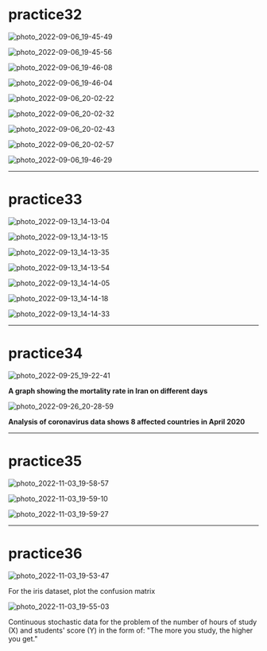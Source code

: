 # practice32

![photo_2022-09-06_19-45-49](https://user-images.githubusercontent.com/108235776/188673933-3a6e0083-4630-4ef0-929d-75479d51ac19.jpg)

![photo_2022-09-06_19-45-56](https://user-images.githubusercontent.com/108235776/188673946-1f7d28c4-fdba-4ced-9041-9d5ea1ca7fd2.jpg)

![photo_2022-09-06_19-46-08](https://user-images.githubusercontent.com/108235776/188673980-615d93fb-c6e0-4f53-9a08-47e506c3320c.jpg)

![photo_2022-09-06_19-46-04](https://user-images.githubusercontent.com/108235776/188673969-07379dc5-56d3-4445-8e34-edb7e7a45c4c.jpg)

![photo_2022-09-06_20-02-22](https://user-images.githubusercontent.com/108235776/188676867-afe3f2e8-2219-4045-bcaf-4b3bc599d00b.jpg)

![photo_2022-09-06_20-02-32](https://user-images.githubusercontent.com/108235776/188676878-7b3dfccf-a3a8-401c-bc9f-a09b4a37f1ba.jpg)

![photo_2022-09-06_20-02-43](https://user-images.githubusercontent.com/108235776/188676892-bc7a865e-0fe7-45ed-b09b-49918ea3508d.jpg)

![photo_2022-09-06_20-02-57](https://user-images.githubusercontent.com/108235776/188677291-4de574a9-e5ae-4d24-ab1a-1a954f4296ae.jpg)

![photo_2022-09-06_19-46-29](https://user-images.githubusercontent.com/108235776/188674063-a7e3f202-ef3b-4da0-9a77-cb5dc1978aee.jpg)

---

# practice33

![photo_2022-09-13_14-13-04](https://user-images.githubusercontent.com/108235776/189870532-2cd5d47d-d274-45de-b195-b0ab6111a941.jpg)

![photo_2022-09-13_14-13-15](https://user-images.githubusercontent.com/108235776/189870546-35d8762a-1404-4639-8067-99cf0604b0e3.jpg)

![photo_2022-09-13_14-13-35](https://user-images.githubusercontent.com/108235776/189870558-281fff9c-b694-4879-b161-cbcb768ffcac.jpg)

![photo_2022-09-13_14-13-54](https://user-images.githubusercontent.com/108235776/189870565-de24d657-e28c-4c7b-90b6-b41c4632e30b.jpg)

![photo_2022-09-13_14-14-05](https://user-images.githubusercontent.com/108235776/189870568-182913fc-5bf1-4d72-b995-ecc933775956.jpg)

![photo_2022-09-13_14-14-18](https://user-images.githubusercontent.com/108235776/189870575-49733ad1-2b09-4271-8d51-e3c41f386c50.jpg)

![photo_2022-09-13_14-14-33](https://user-images.githubusercontent.com/108235776/189870584-1d1ed7b4-c7ce-4b33-8093-b67c0d46b5ab.jpg)


---

# practice34

![photo_2022-09-25_19-22-41](https://user-images.githubusercontent.com/108235776/192153361-1a172930-a992-4c9a-9293-b54cda667bf7.jpg)

**A graph showing the mortality rate in Iran on different days**





![photo_2022-09-26_20-28-59](https://user-images.githubusercontent.com/108235776/192338315-32b5f4d7-055f-4093-b96c-4e4f41fcd08f.jpg)

**Analysis of coronavirus data shows 8 affected countries in April 2020**

---

# practice35

![photo_2022-11-03_19-58-57](https://user-images.githubusercontent.com/108235776/199779270-0d7a938d-d2de-44f3-8bd9-cf97578fc568.jpg)




![photo_2022-11-03_19-59-10](https://user-images.githubusercontent.com/108235776/199779349-776ca680-8ab6-4a1c-b52f-d41a3fa4e2ee.jpg)



![photo_2022-11-03_19-59-27](https://user-images.githubusercontent.com/108235776/199779449-fb028a92-918d-4ea0-906e-c5a137fd0738.jpg)

---

# practice36

![photo_2022-11-03_19-53-47](https://user-images.githubusercontent.com/108235776/199779592-444ce4cb-2c58-401e-916f-1c8071f5012d.jpg)

For the iris dataset, plot the confusion matrix





![photo_2022-11-03_19-55-03](https://user-images.githubusercontent.com/108235776/199779737-e74ece7a-8dc6-47db-ad6f-b82220fb0ab0.jpg)

 Continuous stochastic data for the problem of the number of hours of study (X) and students' score (Y) in the form of: "The more you study, the higher you get."
